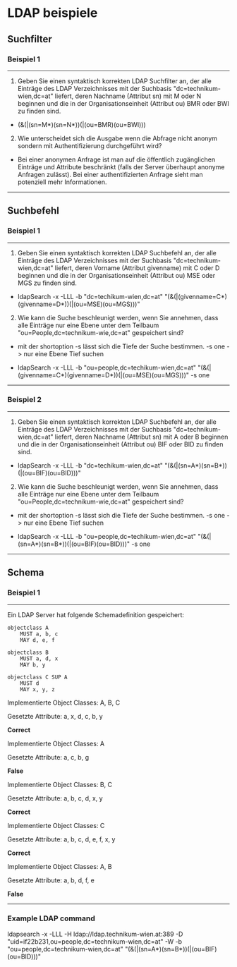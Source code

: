 # LDAP beispiele

## Suchfilter

### Beispiel 1

---

1. Geben Sie einen syntaktisch korrekten LDAP Suchfilter an, der alle Einträge des LDAP Verzeichnisses mit der Suchbasis "dc=technikum-wien,dc=at" liefert, deren Nachname (Attribut sn) mit M oder N beginnen und die in der Organisationseinheit (Attribut ou) BMR oder BWI zu finden sind.

- (&(|(sn=M*)(sn=N*))(|(ou=BMR)(ou=BWI)))

2. Wie unterscheidet sich die Ausgabe wenn die Abfrage nicht anonym sondern mit Authentifizierung durchgeführt wird?

- Bei einer anonymen Anfrage ist man auf die öffentlich zugänglichen Einträge und Attribute beschränkt (falls der Server überhaupt anonyme Anfragen zulässt). Bei einer authentifizierten Anfrage sieht man potenziell mehr Informationen.

---

## Suchbefehl

### Beispiel 1

---

1. Geben Sie einen syntaktisch korrekten LDAP Suchbefehl an, der alle Einträge des LDAP Verzeichnisses mit der Suchbasis "dc=technikum-wien,dc=at" liefert, deren Vorname (Attribut givenname) mit C oder D beginnen und die in der Organisationseinheit (Attribut ou) MSE oder MGS zu finden sind.

- ldapSearch -x -LLL -b "dc=techikum-wien,dc=at" "(&(|(givenname=C*)(givenname=D*))(|(ou=MSE)(ou=MGS)))"

2. Wie kann die Suche beschleunigt werden, wenn Sie annehmen, dass alle Einträge nur eine Ebene unter dem Teilbaum "ou=People,dc=technikum-wie,dc=at" gespeichert sind?

- mit der shortoption -s lässt sich die Tiefe der Suche bestimmen. -s one -> nur eine Ebene Tief suchen

- ldapSearch -x -LLL -b "ou=people,dc=techikum-wien,dc=at" "(&(|(givenname=C*)(givenname=D*))(|(ou=MSE)(ou=MGS)))" -s one

---

### Beispiel 2

---

1. Geben Sie einen syntaktisch korrekten LDAP Suchbefehl an, der alle Einträge des LDAP Verzeichnisses mit der Suchbasis "dc=technikum-wien,dc=at" liefert, deren Nachname (Attribut sn) mit A oder B beginnen und die in der Organisationseinheit (Attribut ou) BIF oder BID zu finden sind.

- ldapSearch -x -LLL -b "dc=techikum-wien,dc=at" "(&(|(sn=A*)(sn=B*))(|(ou=BIF)(ou=BID)))"

2. Wie kann die Suche beschleunigt werden, wenn Sie annehmen, dass alle Einträge nur eine Ebene unter dem Teilbaum "ou=People,dc=technikum-wie,dc=at" gespeichert sind?

- mit der shortoption -s lässt sich die Tiefe der Suche bestimmen. -s one -> nur eine Ebene Tief suchen

- ldapSearch -x -LLL -b "ou=people,dc=techikum-wien,dc=at" "(&(|(sn=A*)(sn=B*))(|(ou=BIF)(ou=BID)))" -s one

---

## Schema

### Beispiel 1

---

Ein LDAP Server hat folgende Schemadefinition gespeichert:

```
objectclass A
    MUST a, b, c
    MAY d, e, f

objectclass B
    MUST a, d, x
    MAY b, y

objectclass C SUP A
    MUST d
    MAY x, y, z
```

Implementierte Object Classes: A, B, C

Gesetzte Attribute: a, x, d, c, b, y

**Correct**

Implementierte Object Classes: A

Gesetzte Attribute: a, c, b, g

**False**

Implementierte Object Classes: B, C

Gesetzte Attribute: a, b, c, d, x, y

**Correct**

Implementierte Object Classes: C

Gesetzte Attribute: a, b, c, d, e, f, x, y

**Correct**

Implementierte Object Classes: A, B

Gesetzte Attribute: a, b, d, f, e

**False**

---

### Example LDAP command

ldapsearch -x -LLL -H ldap://ldap.technikum-wien.at:389 -D "uid=if22b231,ou=people,dc=technikum-wien,dc=at" -W -b "ou=people,dc=technikum-wien,dc=at" "(&(|(sn=A*)(sn=B*))(|(ou=BIF)(ou=BID)))"